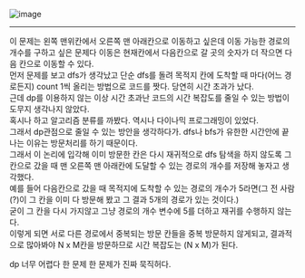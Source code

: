 ![image](https://user-images.githubusercontent.com/92637789/221116776-1cee49fd-a675-49a2-b78c-fbf5e3855af3.png)

---------

이 문제는 왼쪽 맨위칸에서 오른쪽 맨 아래칸으로 이동하고 싶은데 이동 가능한 경로의 개수를 구하고  싶은 문제다 이동은 현재칸에서 다음칸으로 갈 곳의 숫자가 더 작으면 다음 칸으로
이동할 수 있다.    
먼저 문제를 보고 dfs가 생각났고 단순 dfs를 돌려 목적지 칸에 도착할 때 마다(어느 경로든지) count 1씩 올리는 방법으로 코드를 짯다. 당연히 시간 초과가 났다.   
근데 dp를 이용하지 않는 이상 시간 초과난 코드의 시간 복잡도를 줄일 수 있는 방법이 도무지 생각나지 않았다.   
혹시나 하고 알고리즘 분류를 까봤다. 역시나 다이나믹 프로그래밍이 있었다.   
그래서 dp관점으로 줄일 수 있는 방안을 생각하다가. dfs나 bfs가 유한한 시간안에 끝나는 이유는 방문처리를 하기 때문이다.   
그래서 이 논리에 입각해 이미 방문한 칸은 다시 재귀적으로 dfs 탐색을 하지 않도록 그 칸으로 갔을 때 맨 오른쪽 맨 아래칸에 도달할 수 있는 경로의 개수를 저장해 놓자고 생각했다.   
예를 들어 다음칸으로 갔을 때 목적지에 도착할 수 있는 경로의 개수가 5라면(그 전 사람(?)이 그 칸을 이미 다 방문해 봤고 그 결과 5개의 경로가 있는 것이다.)   
굳이 그 칸을 다시 가지않고 그냥 경로의 개수 변수에 5를 더하고 재귀를 수행하지 않는다.   
이렇게 되면 서로 다른 경로에서 중복되는 방문 칸들을 중복 방문하지 않게되고, 결과적으로 많아봐야 N x M칸을 방문하므로 시간 복잡도는 (N x M)가 된다.

dp 너무 어렵다 한 문제 한 문제가 진짜 묵직허다.
